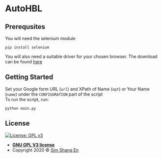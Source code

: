 # AutoHBL
## Prerequsites
You will need the selenium module
```
pip install selenium
```
You will also need a suitable driver for your chosen browser. The download can be found [here](https://www.selenium.dev/downloads/)

## Getting Started
Set your Google form URL (`url`) and XPath of Name (`opt`) or Your Name (`name`) under the `CONFIGURATION` part of the script\
To run the script, run:
```
python main.py
```
## License

[![License: GPL v3](https://img.shields.io/badge/License-GPLv3-blue.svg)](https://www.gnu.org/licenses/gpl-3.0)

- **[GNU GPL V3 license](https://www.gnu.org/licenses/gpl-3.0.en.html)**
- Copyright 2020 © [Sim Shang En](https://github.com/12458)

